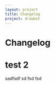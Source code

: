 ```yaml
---
layout: project
title: Changelog
project: drawbot
---
```


Changelog
==========

# test 2

sadfsdf
sd
fsd
fsd
